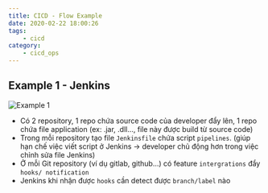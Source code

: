 ```yaml
---
title: CICD - Flow Example
date: 2020-02-22 18:00:26
tags:
    - cicd
category: 
    - cicd_ops
---
```

## Example 1 - Jenkins 
![Example 1](https://tungexplorer.s3.ap-southeast-1.amazonaws.com/cicd/Diagram_Example_1.png)
- Có 2 repository, 1 repo chứa source code của developer đẩy lên, 1 repo chứa file application (ex: .jar, .dll..., file này được build từ source code) 
- Trong mỗi repository tạo file `Jenkinsfile` chứa script `pipelines`. (giúp hạn chế việc viết script ở Jenkins -> developer chủ động hơn trong việc chỉnh sửa file Jenkins)
- Ở mỗi Git repository (ví dụ gitlab, github...) có feature `intergrations` đẩy `hooks/ notification`
- Jenkins khi nhận được `hooks` cần detect được `branch/label` nào

